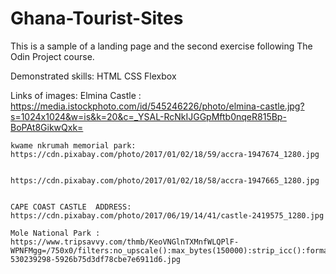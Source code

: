 # Ghana-Tourist-Sites
This is a sample of a landing page and the second exercise following The Odin Project course.

Demonstrated skills:
    HTML
    CSS
    Flexbox

Links of images:
    Elmina Castle : https://media.istockphoto.com/id/545246226/photo/elmina-castle.jpg?s=1024x1024&w=is&k=20&c=_YSAL-RcNkIJGGpMftb0nqeR815Bp-BoPAt8GikwQxk= 

    kwame nkrumah memorial park:  https://cdn.pixabay.com/photo/2017/01/02/18/59/accra-1947674_1280.jpg

                                  https://cdn.pixabay.com/photo/2017/01/02/18/58/accra-1947665_1280.jpg


    CAPE COAST CASTLE  ADDRESS:   https://cdn.pixabay.com/photo/2017/06/19/14/41/castle-2419575_1280.jpg

    Mole National Park : https://www.tripsavvy.com/thmb/KeoVNGlnTXMnfWLQPlF-WPNFMgg=/750x0/filters:no_upscale():max_bytes(150000):strip_icc():format(webp)/GettyImages-530239298-5926b75d3df78cbe7e6911d6.jpg